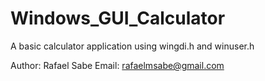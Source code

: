 # Windows_GUI_Calculator
A basic calculator application using wingdi.h and winuser.h

Author: Rafael Sabe
Email: rafaelmsabe@gmail.com
